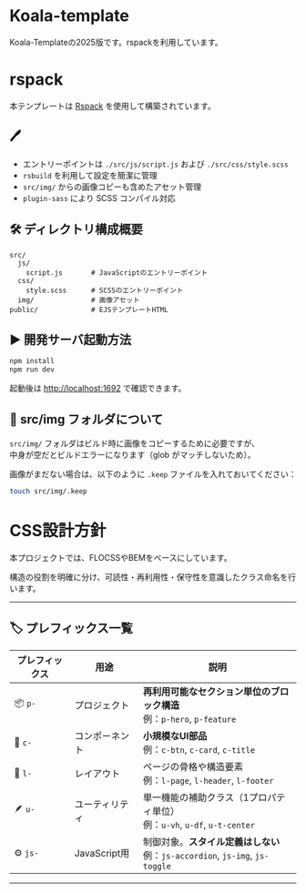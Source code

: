 # Koala-template
Koala-Templateの2025版です。rspackを利用しています。


# rspack
本テンプレートは [Rspack](https://rspack.dev/) を使用して構築されています。

## 🖊️

- エントリーポイントは `./src/js/script.js` および `./src/css/style.scss`
- `rsbuild` を利用して設定を簡潔に管理
- `src/img/` からの画像コピーも含めたアセット管理
- `plugin-sass` により SCSS コンパイル対応

## 🛠 ディレクトリ構成概要

```
src/
  js/
    script.js       # JavaScriptのエントリーポイント
  css/
    style.scss      # SCSSのエントリーポイント
  img/              # 画像アセット
public/             # EJSテンプレートHTML
```

## ▶️ 開発サーバ起動方法

```bash
npm install
npm run dev
```

起動後は [http://localhost:1692](http://localhost:1692) で確認できます。

## 📁 src/img フォルダについて

`src/img/` フォルダはビルド時に画像をコピーするために必要ですが、  
中身が空だとビルドエラーになります（glob がマッチしないため）。

画像がまだない場合は、以下のように `.keep` ファイルを入れておいてください：

```bash
touch src/img/.keep
```

# CSS設計方針

本プロジェクトでは、FLOCSSやBEMをベースにしています。

構造の役割を明確に分け、可読性・再利用性・保守性を意識したクラス命名を行います。

---

## 🏷 プレフィックス一覧

| プレフィックス | 用途 | 説明 |
|----------------|------|------|
| 📦 `p-` | プロジェクト | **再利用可能なセクション単位のブロック構造**<br>例：`p-hero`, `p-feature` |
| 🔧 `c-` | コンポーネント | **小規模なUI部品**<br>例：`c-btn`, `c-card`, `c-title` |
| 🧱 `l-` | レイアウト | ページの骨格や構造要素<br>例：`l-page`, `l-header`, `l-footer` |
| 🪶 `u-` | ユーティリティ | 単一機能の補助クラス（1プロパティ単位）<br>例：`u-vh`, `u-df`, `u-t-center` |
| ⚙️ `js-` | JavaScript用 | 制御対象。**スタイル定義はしない**<br>例：`js-accordion`, `js-img`, `js-toggle` |

---


